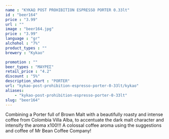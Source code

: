 ```yaml
---
name : "ΚΥΚΑΩ POST PROHIBITION ESPRESSO PORTER 0.33lt"
id : "beer164"
price : "3.99"
url : ""
image : "beer164.jpg"
price : "3.99"
language : "gr"
alchohol : "7%"
product_types : ""
brewery : "Kykao"

promotion : ""
beer_types : "ΜΑΥΡΕΣ"
retail_price : "4.2"
discount : "5%"
description_short : "PORTER"
url: "kykao-post-prohibition-espresso-porter-0-33lt/kykao"
aliases: 
    - "kykao-post-prohibition-espresso-porter-0-33lt"
slug: "beer164"
---
```


Combining a Porter full of Brown Malt with a beautifully roasty and intense coffee from Colombia Villa Alba, to accentuate the dark malt character and intensify the aroma x100!!!
A colossal coffee aroma using the suggestions and coffee of Mr Bean Coffee Company!